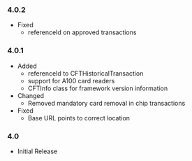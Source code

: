 ### 4.0.2
* Fixed
  * referenceId on approved transactions

### 4.0.1
* Added
  * referenceId to CFTHistoricalTransaction
  * support for A100 card readers
  * CFTInfo class for framework version information
* Changed
  * Removed mandatory card removal in chip transactions
* Fixed
  * Base URL points to correct location

### 4.0
* Initial Release
